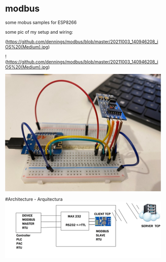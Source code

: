 # modbus
some mobus samples for ESP8266

some pic of my setup and wiring:

(https://github.com/dennings/modbus/blob/master/20211003_140946208_iOS%20(Medium).jpg)

!(https://github.com/dennings/modbus/blob/master/20211003_140946208_iOS%20(Medium).jpg)

![Portada](https://github.com/dennings/modbus/blob/master/20211003_140946208_iOS%20(Medium).jpg)


#Architecture - Arquitectura
![Portada](https://github.com/JhonControl/ESP8266-Modbus-RTU-Slave2/blob/master/Bosquejo%20TCP.jpg)


